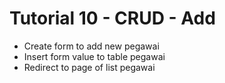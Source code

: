 # Tutorial 10 - CRUD - Add

 - Create form to add new pegawai
 - Insert form value to table pegawai
 - Redirect to page of list pegawai
